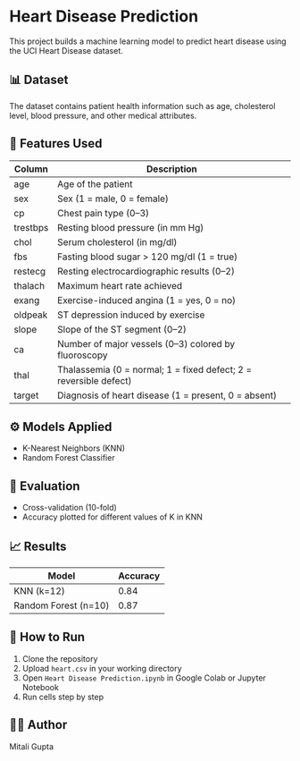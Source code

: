 
# Heart Disease Prediction

This project builds a machine learning model to predict heart disease using the UCI Heart Disease dataset.

## 📊 Dataset
The dataset contains patient health information such as age, cholesterol level, blood pressure, and other medical attributes.

## 📌 Features Used

| Column     | Description                                 |
|------------|---------------------------------------------|
| age        | Age of the patient                          |
| sex        | Sex (1 = male, 0 = female)                  |
| cp         | Chest pain type (0–3)                       |
| trestbps   | Resting blood pressure (in mm Hg)           |
| chol       | Serum cholesterol (in mg/dl)                |
| fbs        | Fasting blood sugar > 120 mg/dl (1 = true)  |
| restecg    | Resting electrocardiographic results (0–2)  |
| thalach    | Maximum heart rate achieved                 |
| exang      | Exercise-induced angina (1 = yes, 0 = no)   |
| oldpeak    | ST depression induced by exercise           |
| slope      | Slope of the ST segment (0–2)               |
| ca         | Number of major vessels (0–3) colored by fluoroscopy |
| thal       | Thalassemia (0 = normal; 1 = fixed defect; 2 = reversible defect) |
| target     | Diagnosis of heart disease (1 = present, 0 = absent) |
## ⚙️ Models Applied
- K-Nearest Neighbors (KNN)
- Random Forest Classifier

## 🧪 Evaluation
- Cross-validation (10-fold)
- Accuracy plotted for different values of K in KNN

## 📈 Results
| Model               | Accuracy |
|--------------------|----------|
| KNN (k=12)          | 0.84     |
| Random Forest (n=10)| 0.87     |

## 📎 How to Run
1. Clone the repository
2. Upload `heart.csv` in your working directory
3. Open `Heart Disease Prediction.ipynb` in Google Colab or Jupyter Notebook
4. Run cells step by step



## 🧑‍💻 Author
Mitali Gupta
